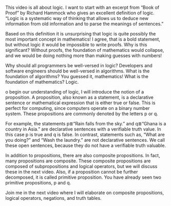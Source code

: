 This video is all about logic. I want to start with an excerpt from “Book of Proof” by Richard Hammock who gives an excellent definition of logic. “Logic is a systematic way of thinking that allows us to deduce new information from old information and to parse the meanings of sentences.”

Based on this definition it is unsurprising that logic is quite possibly the most important concept in mathematics! I agree, that is a bold statement, but without logic it would be impossible to write proofs. Why is this significant? Without proofs, the foundation of mathematics would collapse, and we would be doing nothing more than making guesses with numbers!

Why should all programmers be well-versed in logic? Developers and software engineers should be well-versed in algorithms. What is the foundation of algorithms? You guessed it, mathematics! What is the foundation of mathematics? Logic.

o begin our understanding of logic, I will introduce the notion of a proposition. A proposition, also known as a statement, is a declarative sentence or mathematical expression that is either true or false. This is perfect for computing, since computers operate on a binary number system. These propositions are commonly denoted by the letters p or q.

For example, the statements p≣“Rain falls from the sky.” and q≣“Ghana is a country in Asia.” are declarative sentences with a verifiable truth value. In this case p is true and q is false. In contrast, statements such as, “What are you doing?” and “Wash the laundry.” are not declarative sentences. We call these open sentences, because they do not have a verifiable truth valuable.

In addition to propositions, there are also composite propositions. In fact, many propositions are composite. These composite propositions are composed of subpropositions and logical operators, but we will discuss these in the next video. Also, if a proposition cannot be further decomposed, it is called primitive proposition. You have already seen two primitive propositions, p and q.

Join me in the next video where I will elaborate on composite propositions, logical operators, negations, and truth tables.
